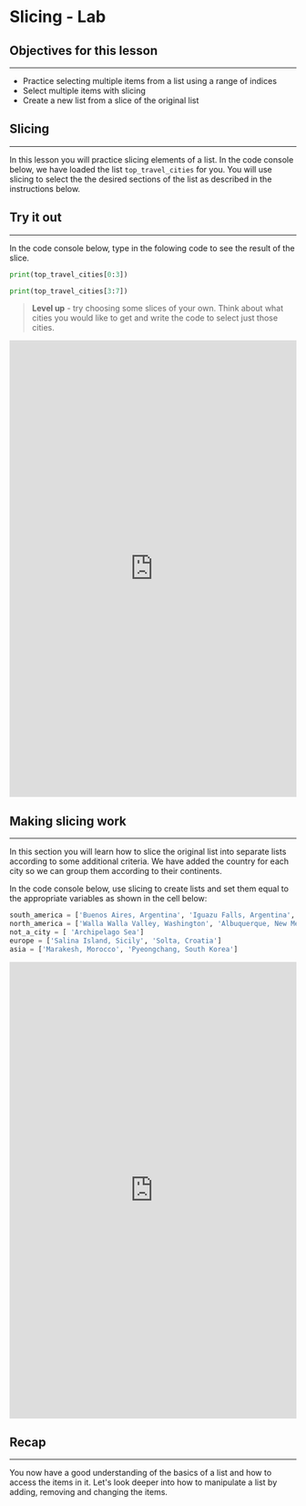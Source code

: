 # Slicing - Lab

## Objectives for this lesson

***

* Practice selecting multiple items from a list using a range of indices
* Select multiple items with slicing
* Create a new list from a slice of the original list

## Slicing

***

In this lesson you will practice slicing elements of a list.  In the code console below, we have loaded the list `top_travel_cities` for you. You will use slicing to select the the desired sections of the list as described in the instructions below.

## Try it out

***

In the code console below, type in the folowing code to see the result of the slice.

```python
print(top_travel_cities[0:3])

print(top_travel_cities[3:7])
```
>**Level up** - try choosing some slices of your own.  Think about what cities you would like to get and write the code to select just those cities.

<iframe frameborder="0" width="100%" height="800" src="https://repl.it/@DSExperience/CitiesTry4?lite=true"></iframe>


## Making slicing work

***

In this section you will learn how to slice the original list into separate lists according to some additional criteria.  We have added the country for each city so we can group them according to their continents.  

In the code console below, use slicing to create lists and set them equal to the appropriate variables as shown in the cell below:

```python
south_america = ['Buenos Aires, Argentina', 'Iguazu Falls, Argentina', 'Los Cabos, Mexico']
north_america = ['Walla Walla Valley, Washington', 'Albuquerque, New Mexico', 'Greenville, South Carolina', 'Toronto, Canada']
not_a_city = [ 'Archipelago Sea']
europe = ['Salina Island, Sicily', 'Solta, Croatia']
asia = ['Marakesh, Morocco', 'Pyeongchang, South Korea']
```

<iframe frameborder="0" width="100%" height="800" src="https://repl.it/@DSExperience/CitiesTry5?lite=true"></iframe>


## Recap

***

You now have a good understanding of the basics of a list and how to access the items in it. Let's look deeper into how to manipulate a list by adding, removing and changing the items.


